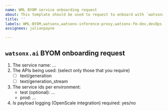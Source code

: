 ```yaml
---
name: WML BYOM service onboarding request
about: This template should be used to request to onboard with `watsonx.ai` BYOM
title: ''
labels: WML-BYOM,watsonx,watsonx-inference-proxy,watsonx-fm-dev,devOps
assignees: julianpayne

---
```


## `watsonx.ai` BYOM onboarding request

1. The service name: ...
1. The APIs being used: (select only those that you require)
    - [ ] text/generation
    - [ ] text/generation_stream
1. The service ids per environment:
    - test (optional): ...
    - prod: ...
1. Is payload logging (OpenScale integration) required: yes/no
